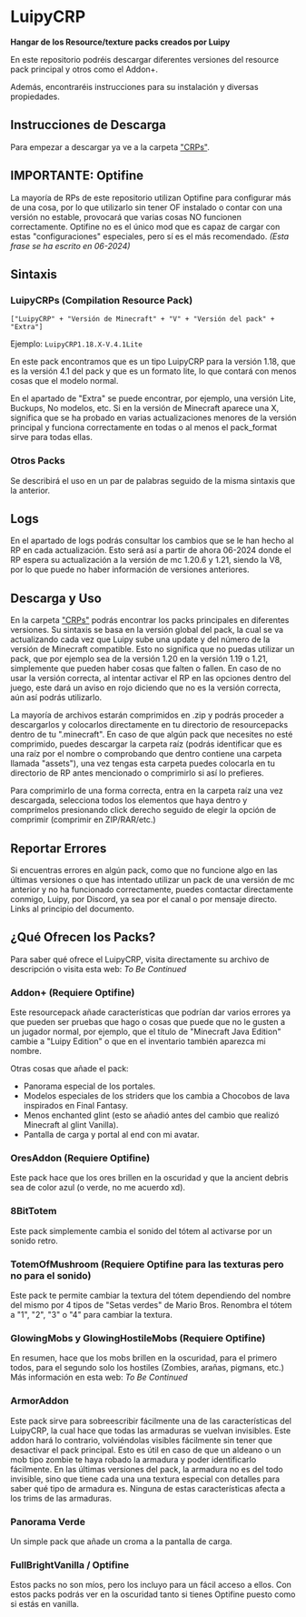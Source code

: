 # LuipyCRP

**Hangar de los Resource/texture packs creados por Luipy**

En este repositorio podréis descargar diferentes versiones del resource pack principal y otros como el Addon+.

Además, encontraréis instrucciones para su instalación y diversas propiedades.

## Instrucciones de Descarga

Para empezar a descargar ya ve a la carpeta ["CRPs"](./CRPs).

## IMPORTANTE: Optifine

La mayoría de RPs de este repositorio utilizan Optifine para configurar más de una cosa, por lo que utilizarlo sin tener OF instalado o contar con una versión no estable, provocará que varias cosas NO funcionen correctamente. Optifine no es el único mod que es capaz de cargar con estas "configuraciones" especiales, pero sí es el más recomendado. *(Esta frase se ha escrito en 06-2024)*

## Sintaxis

### LuipyCRPs (Compilation Resource Pack)

`["LuipyCRP" + "Versión de Minecraft" + "V" + "Versión del pack" + "Extra"]`

Ejemplo: `LuipyCRP1.18.X-V.4.1Lite`

En este pack encontramos que es un tipo LuipyCRP para la versión 1.18, que es la versión 4.1 del pack y que es un formato lite, lo que contará con menos cosas que el modelo normal.

En el apartado de "Extra" se puede encontrar, por ejemplo, una versión Lite, Buckups, No modelos, etc. Si en la versión de Minecraft aparece una X, significa que se ha probado en varias actualizaciones menores de la versión principal y funciona correctamente en todas o al menos el pack_format sirve para todas ellas.

### Otros Packs

Se describirá el uso en un par de palabras seguido de la misma sintaxis que la anterior.

## Logs

En el apartado de logs podrás consultar los cambios que se le han hecho al RP en cada actualización. Esto será así a partir de ahora 06-2024 donde el RP espera su actualización a la versión de mc 1.20.6 y 1.21, siendo la V8, por lo que puede no haber información de versiones anteriores.

## Descarga y Uso

En la carpeta ["CRPs"](./CRPs) podrás encontrar los packs principales en diferentes versiones. Su sintaxis se basa en la versión global del pack, la cual se va actualizando cada vez que Luipy sube una update y del número de la versión de Minecraft compatible. Esto no significa que no puedas utilizar un pack, que por ejemplo sea de la versión 1.20 en la versión 1.19 o 1.21, simplemente que pueden haber cosas que falten o fallen. En caso de no usar la versión correcta, al intentar activar el RP en las opciones dentro del juego, este dará un aviso en rojo diciendo que no es la versión correcta, aún así podrás utilizarlo.

La mayoría de archivos estarán comprimidos en .zip y podrás proceder a descargarlos y colocarlos directamente en tu directorio de resourcepacks dentro de tu ".minecraft". En caso de que algún pack que necesites no esté comprimido, puedes descargar la carpeta raíz (podrás identificar que es una raíz por el nombre o comprobando que dentro contiene una carpeta llamada "assets"), una vez tengas esta carpeta puedes colocarla en tu directorio de RP antes mencionado o comprimirlo si así lo prefieres.

Para comprimirlo de una forma correcta, entra en la carpeta raíz una vez descargada, selecciona todos los elementos que haya dentro y comprímelos presionando click derecho seguido de elegir la opción de comprimir (comprimir en ZIP/RAR/etc.)

## Reportar Errores

Si encuentras errores en algún pack, como que no funcione algo en las últimas versiones o que has intentado utilizar un pack de una versión de mc anterior y no ha funcionado correctamente, puedes contactar directamente conmigo, Luipy, por Discord, ya sea por el canal o por mensaje directo. Links al principio del documento.

## ¿Qué Ofrecen los Packs?

Para saber qué ofrece el LuipyCRP, visita directamente su archivo de descripción o visita esta web: *To Be Continued*

### Addon+ (Requiere Optifine)

Este resourcepack añade características que podrían dar varios errores ya que pueden ser pruebas que hago o cosas que puede que no le gusten a un jugador normal, por ejemplo, que el título de "Minecraft Java Edition" cambie a "Luipy Edition" o que en el inventario también aparezca mi nombre.

Otras cosas que añade el pack:
- Panorama especial de los portales.
- Modelos especiales de los striders que los cambia a Chocobos de lava inspirados en Final Fantasy.
- Menos enchanted glint (esto se añadió antes del cambio que realizó Minecraft al glint Vanilla).
- Pantalla de carga y portal al end con mi avatar.

### OresAddon (Requiere Optifine)

Este pack hace que los ores brillen en la oscuridad y que la ancient debris sea de color azul (o verde, no me acuerdo xd).

### 8BitTotem

Este pack simplemente cambia el sonido del tótem al activarse por un sonido retro.

### TotemOfMushroom (Requiere Optifine para las texturas pero no para el sonido)

Este pack te permite cambiar la textura del tótem dependiendo del nombre del mismo por 4 tipos de "Setas verdes" de Mario Bros. Renombra el tótem a "1", "2", "3" o "4" para cambiar la textura.

### GlowingMobs y GlowingHostileMobs (Requiere Optifine)

En resumen, hace que los mobs brillen en la oscuridad, para el primero todos, para el segundo solo los hostiles (Zombies, arañas, pigmans, etc.) Más información en esta web: *To Be Continued*

### ArmorAddon

Este pack sirve para sobreescribir fácilmente una de las características del LuipyCRP, la cual hace que todas las armaduras se vuelvan invisibles. Este addon hará lo contrario, volviéndolas visibles fácilmente sin tener que desactivar el pack principal. Esto es útil en caso de que un aldeano o un mob tipo zombie te haya robado la armadura y poder identificarlo fácilmente. En las últimas versiones del pack, la armadura no es del todo invisible, sino que tiene cada una una textura especial con detalles para saber qué tipo de armadura es. Ninguna de estas características afecta a los trims de las armaduras.

### Panorama Verde

Un simple pack que añade un croma a la pantalla de carga.

### FullBrightVanilla / Optifine

Estos packs no son míos, pero los incluyo para un fácil acceso a ellos. Con estos packs podrás ver en la oscuridad tanto si tienes Optifine puesto como si estás en vanilla.





